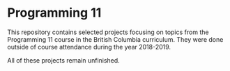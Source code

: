# Programming 11
This repository contains selected projects focusing on topics from the Programming 11 course in the British Columbia curriculum. They were done outside of course attendance during the year 2018-2019.

All of these projects remain unfinished.
